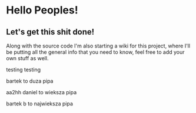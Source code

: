 # Hello Peoples!

## Let's get this shit done!

Along with the source code I'm also starting a wiki for this project, where I'll be putting all the general info that you need to know, feel free to add your own stuff as well.

testing testing


bartek to duza pipa

aa2hh
daniel to wieksza pipa

bartek b to najwieksza pipa
